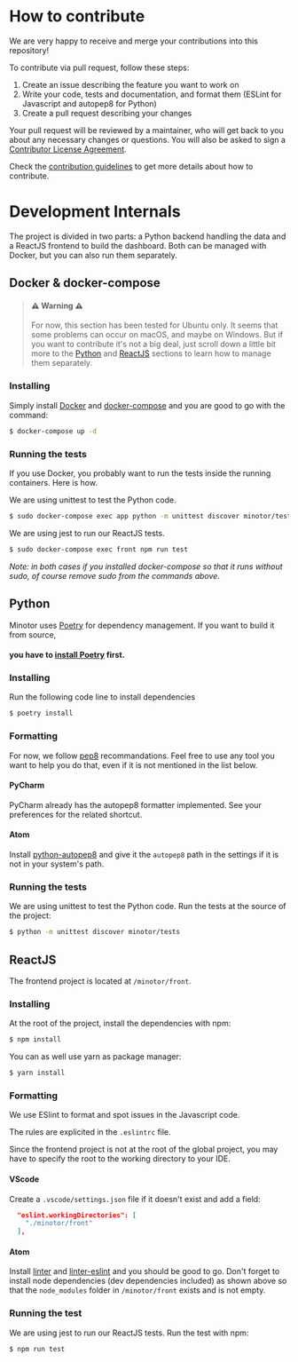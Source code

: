 # How to contribute

We are very happy to receive and merge your contributions into this repository!

To contribute via pull request, follow these steps:

1. Create an issue describing the feature you want to work on
2. Write your code, tests and documentation, and format them (ESLint for Javascript and autopep8 for Python)
3. Create a pull request describing your changes

Your pull request will be reviewed by a maintainer, who will get back to you about any necessary changes or questions. You will also be asked to sign a [Contributor License Agreement](https://cla-assistant.io/).

Check the [contribution guidelines](ContributionGuidelines.md) to get more details about how to contribute.

# Development Internals

The project is divided in two parts: a Python backend handling the data and a ReactJS frontend to build the dashboard. Both can be managed with Docker, but you can also run them separately.

## Docker & docker-compose

> #### **:warning: Warning :warning:**
>
> For now, this section has been tested for Ubuntu only. It seems that some problems
> can occur on macOS, and maybe on Windows. But if you want to contribute it's not a big deal,
> just scroll down a little bit more to the [Python](#Python) and [ReactJS](#ReactJS)
> sections to learn how to manage them separately.

### Installing

Simply install [Docker](https://docs.docker.com/install/) and [docker-compose](https://docs.docker.com/compose/install/) and you are good to go with the command:

```bash
$ docker-compose up -d
```

### Running the tests

If you use Docker, you probably want to run the tests inside the running containers. Here is how.

We are using unittest to test the Python code.

```bash
$ sudo docker-compose exec app python -m unittest discover minotor/tests
```

We are using jest to run our ReactJS tests.

```bash
$ sudo docker-compose exec front npm run test
```

_Note: in both cases if you installed docker-compose so that it runs without sudo, of course remove sudo from the commands above._

## Python

Minotor uses [Poetry](https://python-poetry.org/) for dependency management. If you want to build it from source,

<!-- This line is a header 4 on purpose, so that the reader can't miss that -->

#### you have to [install Poetry](https://python-poetry.org/docs/#installation) first.

### Installing

Run the following code line to install dependencies

```bash
$ poetry install
```

### Formatting

For now, we follow [pep8](https://www.python.org/dev/peps/pep-0008/) recommandations.
Feel free to use any tool you want to help you do that, even if it is not mentioned in the
list below.

#### PyCharm

PyCharm already has the autopep8 formatter implemented. See your preferences for the related shortcut.

#### Atom

Install [python-autopep8](https://atom.io/packages/python-autopep8) and give it
the `autopep8` path in the settings if it is not in your system's path.

### Running the tests

We are using unittest to test the Python code. Run the tests at the source of the project:

```bash
$ python -m unittest discover minotor/tests
```

## ReactJS

The frontend project is located at `/minotor/front`.

### Installing

At the root of the project, install the dependencies with npm:

```bash
$ npm install
```

You can as well use yarn as package manager:

```bash
$ yarn install
```

### Formatting

We use ESlint to format and spot issues in the Javascript code.

The rules are explicited in the `.eslintrc` file.

Since the frontend project is not at the root of the global project, you may have to specify the root to the working directory to your IDE.

#### VScode

Create a `.vscode/settings.json` file if it doesn't exist and add a field:

```json
  "eslint.workingDirectories": [
    "./minotor/front"
  ],
```

#### Atom

Install [linter](https://atom.io/packages/linter) and [linter-eslint](https://atom.io/packages/linter-eslint)
and you should be good to go. Don't forget to install node dependencies (dev dependencies included)
as shown above so that the `node_modules` folder in `/minotor/front` exists and is not empty.

### Running the test

We are using jest to run our ReactJS tests.
Run the test with npm:

```bash
$ npm run test
```

